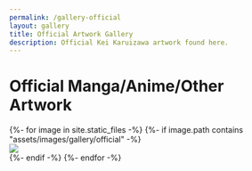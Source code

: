 ```yaml
---
permalink: /gallery-official
layout: gallery
title: Official Artwork Gallery
description: Official Kei Karuizawa artwork found here.
---
```

<h1 class="title">Official Manga/Anime/Other Artwork</h1>
<div class="images-container">
    <div class="grid row center-block" id="officialRow">
    {%- for image in site.static_files -%}
    {%- if image.path contains "assets/images/gallery/official" -%}
        <div class="col-sm-3 grid-item">
            <a data-fancybox="gallery" data-caption="<a target='_blank' href='{{ site.baseurl }}{{ image.path }}'>Full Image</a>" href="{{ site.baseurl }}{{ image.path}}">
                <img class="pic" src="{{ site.baseurl }}/assets/images/gallery/thumbnails/official/{{ image.basename | append: ".jpg" }}">
            </a>
        </div>
    {%- endif -%}
    {%- endfor -%}
    </div>
</div>